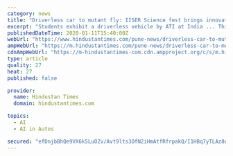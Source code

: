 ```yaml
---
category: news
title: "Driverless car to mutant fly: IISER Science fest brings innovative science experiments to Pune"
excerpt: "Students exhibit a driverless vehicle by ATI at India ... This year’s major themes are artificial intelligence and neuroscience with additional focus on life sciences, astronomy, quantum physics ..."
publishedDateTime: 2020-01-11T15:40:00Z
webUrl: "https://www.hindustantimes.com/pune-news/driverless-car-to-mutant-fly-iiser-science-fest-brings-innovative-science-experiments-to-pune/story-76LSGI2pFlF9vn0nnLMcgJ.html"
ampWebUrl: "https://m.hindustantimes.com/pune-news/driverless-car-to-mutant-fly-iiser-science-fest-brings-innovative-science-experiments-to-pune/story-76LSGI2pFlF9vn0nnLMcgJ_amp.html"
cdnAmpWebUrl: "https://m-hindustantimes-com.cdn.ampproject.org/c/s/m.hindustantimes.com/pune-news/driverless-car-to-mutant-fly-iiser-science-fest-brings-innovative-science-experiments-to-pune/story-76LSGI2pFlF9vn0nnLMcgJ_amp.html"
type: article
quality: 27
heat: 27
published: false

provider:
  name: Hindustan Times
  domain: hindustantimes.com

topics:
  - AI
  - AI in Autos

secured: "efDnjbBhQe9VX6k5LuOZv/Avt9lts3OfN2iHmAtfRfrpakQ/I1HBq7yTLAz8qKLfxV7eh84kxV/LVO8hJV2UtEQ70S7peGKu3YI27qmfx7ddhHnllTXeJCJ8KPKSouNB0sFL5PjIOtY1ihi1o8o+wGQdOHVgmLdKbqsYjB5kh43GM+/KEe7DiX0RPJz4vJ+Z/zIE2udo+oj9uqFXjt5VdxTCiyYp6FUfTk4wudD6WbI2Si8XvMOXMxlpAo53UjSbM/6wXhbLv6XY281Rtz+Xgk7zBVsDgTCtJKxudci+wTuJImhRJY+14t92hY2sLiqv;/FSgM0xMPcNfz50srKEFEg=="
---
```


